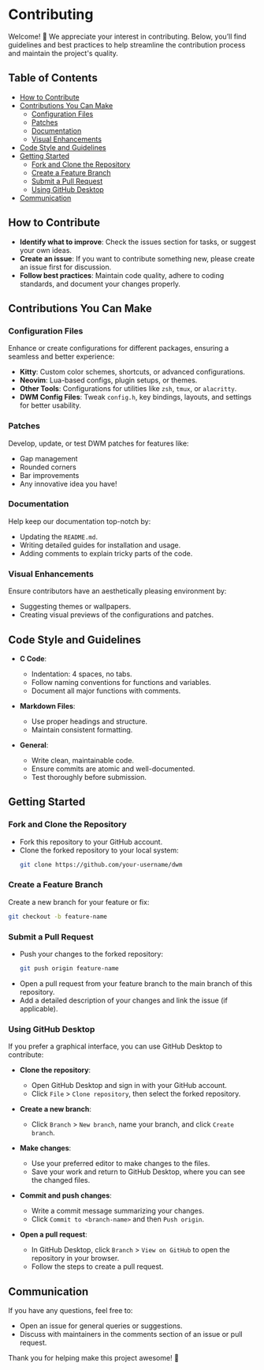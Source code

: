 # Contributing

Welcome! 🎉 We appreciate your interest in contributing. Below, you’ll find guidelines and best practices to help streamline the contribution process and maintain the project's quality.

## Table of Contents
- [How to Contribute](#how-to-contribute)
- [Contributions You Can Make](#contributions-you-can-make)
  - [Configuration Files](#configuration-files)
  - [Patches](#patches)
  - [Documentation](#documentation)
  - [Visual Enhancements](#visual-enhancements)
- [Code Style and Guidelines](#code-style-and-guidelines)
- [Getting Started](#getting-started)
  - [Fork and Clone the Repository](#fork-and-clone-the-repository)
  - [Create a Feature Branch](#create-a-feature-branch)
  - [Submit a Pull Request](#submit-a-pull-request)
  - [Using GitHub Desktop](#using-github-desktop)
- [Communication](#communication)

## How to Contribute
- **Identify what to improve**: Check the issues section for tasks, or suggest your own ideas.
- **Create an issue**: If you want to contribute something new, please create an issue first for discussion.
- **Follow best practices**: Maintain code quality, adhere to coding standards, and document your changes properly.

## Contributions You Can Make

### Configuration Files
Enhance or create configurations for different packages, ensuring a seamless and better experience:
- **Kitty**: Custom color schemes, shortcuts, or advanced configurations.
- **Neovim**: Lua-based configs, plugin setups, or themes.
- **Other Tools**: Configurations for utilities like `zsh`, `tmux`, or `alacritty`.
- **DWM Config Files**: Tweak `config.h`, key bindings, layouts, and settings for better usability.

### Patches
Develop, update, or test DWM patches for features like:
- Gap management
- Rounded corners
- Bar improvements
- Any innovative idea you have!

### Documentation
Help keep our documentation top-notch by:
- Updating the `README.md`.
- Writing detailed guides for installation and usage.
- Adding comments to explain tricky parts of the code.

### Visual Enhancements
Ensure contributors have an aesthetically pleasing environment by:
- Suggesting themes or wallpapers.
- Creating visual previews of the configurations and patches.

## Code Style and Guidelines
- **C Code**:
   - Indentation: 4 spaces, no tabs.
   - Follow naming conventions for functions and variables.
   - Document all major functions with comments.

- **Markdown Files**:
   - Use proper headings and structure.
   - Maintain consistent formatting.

- **General**:
   - Write clean, maintainable code.
   - Ensure commits are atomic and well-documented.
   - Test thoroughly before submission.

## Getting Started

### Fork and Clone the Repository
- Fork this repository to your GitHub account.
- Clone the forked repository to your local system:
   ```bash
   git clone https://github.com/your-username/dwm
   ```

### Create a Feature Branch
Create a new branch for your feature or fix:
```bash
git checkout -b feature-name
```

### Submit a Pull Request
- Push your changes to the forked repository:
   ```bash
   git push origin feature-name
   ```
- Open a pull request from your feature branch to the main branch of this repository.
- Add a detailed description of your changes and link the issue (if applicable).

### Using GitHub Desktop
If you prefer a graphical interface, you can use GitHub Desktop to contribute:
- **Clone the repository**:
   - Open GitHub Desktop and sign in with your GitHub account.
   - Click `File` > `Clone repository`, then select the forked repository.

- **Create a new branch**:
   - Click `Branch` > `New branch`, name your branch, and click `Create branch`.

- **Make changes**:
   - Use your preferred editor to make changes to the files.
   - Save your work and return to GitHub Desktop, where you can see the changed files.

- **Commit and push changes**:
   - Write a commit message summarizing your changes.
   - Click `Commit to <branch-name>` and then `Push origin`.

- **Open a pull request**:
   - In GitHub Desktop, click `Branch` > `View on GitHub` to open the repository in your browser.
   - Follow the steps to create a pull request.

## Communication
If you have any questions, feel free to:
- Open an issue for general queries or suggestions.
- Discuss with maintainers in the comments section of an issue or pull request.

Thank you for helping make this project awesome! 💖

